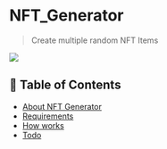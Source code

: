 # NFT_Generator
> Create multiple random NFT Items
<img src ="https://github.com/mehdi6669/NFT_Generator/blob/main/poster.jpg"/>

## 🚩 Table of Contents


- [About NFT Generator](#-about)
- [Requirements](#-requirements)
- [How works](#-how)
- [Todo](#-todo)
